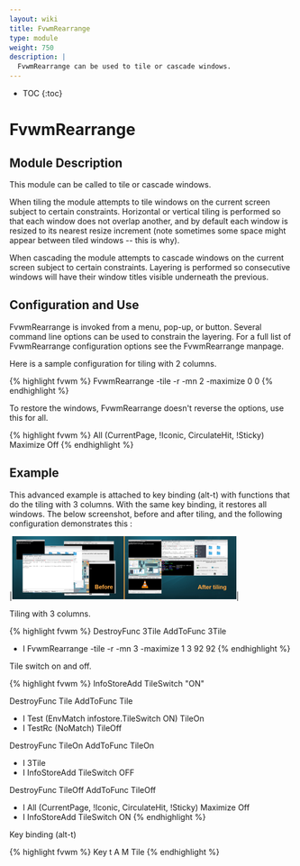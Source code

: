 ```yaml
---
layout: wiki
title: FvwmRearrange
type: module
weight: 750
description: |
  FvwmRearrange can be used to tile or cascade windows.
---
```

* TOC
{:toc}

# FvwmRearrange

## Module Description

This module can be called to tile or cascade windows.

When tiling the module attempts to tile windows on the current
screen subject to certain constraints. Horizontal or vertical tiling
is performed so that each window does not overlap another,
and by default each window is resized to its nearest
resize increment (note sometimes some space might appear between
tiled windows -- this is why).

When cascading the module attempts to cascade windows on the
current screen subject to certain constraints. Layering is performed
so consecutive windows will have their window titles visible underneath
the previous.

## Configuration and Use

FvwmRearrange is invoked from a menu, pop-up, or button. Several
command line options can be used to constrain the layering. For a full
list of FvwmRearrange configuration options see the FvwmRearrange manpage.

Here is a sample configuration for tiling with 2 columns.

{% highlight fvwm %}
FvwmRearrange -tile -r -mn 2 -maximize 0 0
{% endhighlight %}

To restore the windows, FvwmRearrange doesn't reverse the options,
use this for all.

{% highlight fvwm %}
All (CurrentPage, !Iconic, CirculateHit, !Sticky) Maximize Off
{% endhighlight %}

## Example

This advanced example is attached to key binding (alt-t) with functions that
do the tiling with 3 columns. With the same key binding, it restores all
windows. The below screenshot, before and after tiling, and the following configuration demonstrates this :

|![image](before-after-tile.png)|

Tiling with 3 columns.

{% highlight fvwm %}
DestroyFunc 3Tile
AddToFunc 3Tile
+ I FvwmRearrange -tile -r -mn 3 -maximize 1 3 92 92
{% endhighlight %}

Tile switch on and off.

{% highlight fvwm %}
InfoStoreAdd TileSwitch "ON"

DestroyFunc Tile
AddToFunc Tile
+ I Test (EnvMatch infostore.TileSwitch ON) TileOn
+ I TestRc (NoMatch) TileOff

DestroyFunc TileOn
AddToFunc TileOn
+ I 3Tile
+ I InfoStoreAdd TileSwitch OFF

DestroyFunc TileOff
AddToFunc TileOff
+ I All (CurrentPage, !Iconic, CirculateHit, !Sticky) Maximize Off
+ I InfoStoreAdd TileSwitch ON
{% endhighlight %}

Key binding (alt-t)

{% highlight fvwm %}
Key t A M Tile
{% endhighlight %}
